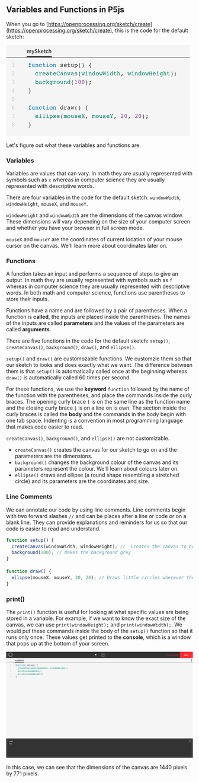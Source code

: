 ## Variables and Functions in P5js

When you go to [https://openprocessing.org/sketch/create](https://openprocessing.org/sketch/create), this is the code for the default sketch:

![](../Images/Default_Sketch.png)

Let's figure out what these variables and functions are.

### Variables

Variables are values that can vary. In math they are usually represented with symbols such as `x` whereas in computer science they are usually represented with descriptive words.

There are four variables in the code for the default sketch: `windowWidth`, `windowHeight`, `mouseX`, and `mouseY`.

`windowHeight` and `windowWidth` are the dimensions of the canvas window. These dimensions will vary depending on the size of your computer screen and whether you have your browser in full screen mode.

`mouseX` and `mouseY` are the coordinates of current location of your mouse cursor on the canvas. We'll learn more about coordinates later on.

### Functions

A function takes an input and performs a sequence of steps to give an output. In math they are usually represented with symbols such as `f` whereas in computer science they are usually represented with descriptive words. In both math and computer science, functions use parentheses to store their inputs.

Functions have a name and are followed by a pair of parentheses. When a function is **called**, the inputs are placed inside the parentheses. The names of the inputs are called **parameters** and the values of the parameters are called **arguments**.

There are five functions in the code for the default sketch: `setup()`, `createCanvas()`, `background()`, `draw()`, and `ellipse()`.

`setup()` and `draw()` are customozable functions. We customzie them so that our sketch to looks and does exactly what we want. The difference between them is that `setup()` is automatically called once at the beginning whereas `draw()` is automatically called 60 times per second.

For these functions, we use the **keyword** `function` followed by the name of the function with the parentheses, and place the commands inside the curly braces. The opening curly brace `{` is on the same line as the function name and the closing curly brace `}` is on a line on is own. The section inside the curly braces is called the **body** and the commands in the body begin with one tab space. Indenting is a convention in most programming language that makes code easier to read.

`createCanvas()`, `background()`, and `ellipse()` are not customizable. 
* `createCanvas()` creates the canvas for our sketch to go on and the parameters are the dimensions. 
* `background()` changes the background colour of the canvas and its parameters represent the colour. We'll learn about colours later on.
* `ellipse()` draws and ellipse (a round shape resembling a stretched circle) and its parameters are the coordinates and size.


### Line Comments

We can annotate our code by using line comments. Line comments begin with two forward slashes `//` and can be places after a line or code or on a blank line.
They can provide explanations and reminders for us so that our code is easier to read and understand.

```js
function setup() {
  createCanvas(windowWidth, windowHeight); //  Creates the canvas to be the maximum size 
  background(100); // Makes the background grey
}

function draw() {
  ellipse(mouseX, mouseY, 20, 20); // Draws little circles wherever the mouse moves
}

```

### print()

The `print()` function is useful for looking at what specific values are being stored in a variable. For example, if we want to know the exact size of the canvas, we can use `print(windowHeight);` and `print(windowWidth);`. We would put these commands inside the body of the `setup()` function so that it runs only once. These values get printed to the **console**, which is a window that pops up at the bottom of your screen.

![](../Images/Print_Console.png)

In this case, we can see that the dimensions of the canvas are 1440 pixels by 771 pixels.
